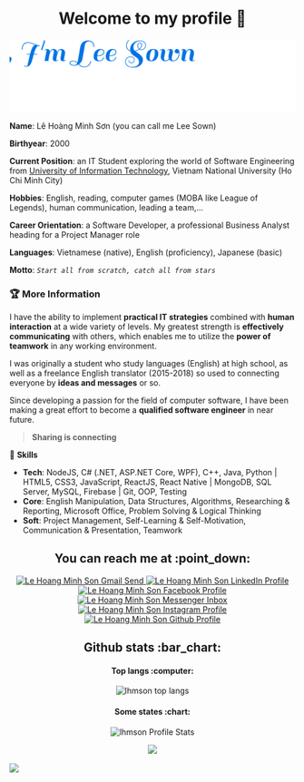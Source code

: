 <h1 align="center">Welcome to my profile 👋</h1>

<p align="center">
  <img src="./hello.svg" alt="Hello I am Lee Sown" />
</p>

**Name**: Lê Hoàng Minh Sơn (you can call me Lee Sown)  

**Birthyear**: 2000  

**Current Position**: an IT Student exploring the world of Software Engineering from [University of Information Technology](https://en.uit.edu.vn/), Vietnam National University (Ho Chi Minh City)  

**Hobbies**: English, reading, computer games (MOBA like League of Legends), human communication, leading a team,...  

**Career Orientation**: a Software Developer, a professional Business Analyst heading for a Project Manager role  

**Languages**: Vietnamese (native), English (proficiency), Japanese (basic)  

**Motto**:  *`Start all from scratch, catch all from stars`*   

### :trophy: More Information

I have the ability to implement **practical IT strategies** combined with **human interaction** at a wide variety of levels. My greatest strength is **effectively communicating** with others, which enables me to utilize the **power of teamwork** in any working environment.  

I was originally a student who study languages (English) at high school, as well as a freelance English translator (2015-2018) so used to connecting everyone by **ideas and messages** or so.

Since developing a passion for the field of computer software, I have been making a great effort to become a **qualified software engineer** in near future.

> **Sharing is connecting**

:sunrise_over_mountains: **Skills**

* **Tech**: NodeJS, C# (.NET, ASP.NET Core, WPF), C++, Java, Python  | HTML5, CSS3, JavaScript, ReactJS, React Native | MongoDB, SQL Server, MySQL, Firebase | Git, OOP, Testing
* **Core**: English Manipulation, Data Structures, Algorithms, Researching & Reporting, Microsoft Office, Problem Solving & Logical Thinking
* **Soft**: Project Management, Self-Learning & Self-Motivation, Communication & Presentation, Teamwork

<h2 align="center">You can reach me at :point_down:</h2>

<p align="center">
  <a href="mailto:lehoangminhson123@gmail.com">
    <img src="https://www.vectorlogo.zone/logos/gmail/gmail-icon.svg" alt="Le Hoang Minh Son Gmail Send" height="30" width="30">
  </a>
  
  <a href="https://www.linkedin.com/in/leesown/">
    <img src="https://www.vectorlogo.zone/logos/linkedin/linkedin-icon.svg" alt="Le Hoang Minh Son LinkedIn Profile" height="30" width="30">
  </a>
  
  <a href="https://www.facebook.com/le.son.5439">
    <img src="https://www.vectorlogo.zone/logos/facebook/facebook-official.svg" alt="Le Hoang Minh Son Facebook Profile" height="30" width="30">
  </a>
  
  <a href="https://m.me/le.son.5439">
    <img src="https://www.vectorlogo.zone/logos/messenger/messenger-icon.svg" alt="Le Hoang Minh Son Messenger Inbox" height="30" width="30">
  </a>
  
  <a href="https://www.instagram.com/leesown1520/">
    <img src="https://www.vectorlogo.zone/logos/instagram/instagram-icon.svg" alt="Le Hoang Minh Son Instagram Profile" height="30" width="30">
  </a>
  
  <a href="https://lhmson.github.io/">
    <img src="https://www.vectorlogo.zone/logos/github/github-tile.svg" alt="Le Hoang Minh Son Github Profile" height="30" width="30">
  </a>
</p>

<!-- <h2 align="center"><a href="https://lhmson.github.io/leesown_portfolio/">Tiny porfolio website</a></p> -->

<h2 align="center">Github stats :bar_chart:</h2>

<h4 align="center">Top langs :computer:</h4>
<p align="center"><img src="https://github-readme-stats.vercel.app/api/top-langs/?username=lhmson&langs_count=10&layout=compact&hide=objective-c,shell,starlark" alt="lhmson top langs" /></p>

<h4 align="center">Some states :chart:</h4>
<p align="center"><img src="https://github-readme-stats.vercel.app/api?username=lhmson&show_icons=true&theme=react&hide=stars,issues&custom_title=Lee+Sown+ Public+State+Recently" alt="lhmson Profile Stats" /></p>

<div align=center>
  <img src="http://github-readme-streak-stats.herokuapp.com?user=lhmson&hide_border=true" />
</div>

<!-- <p align="center"><img src="https://i.pinimg.com/originals/ab/c8/05/abc805563d75437aa698b7c0df476302.gif" alt="Thank you for coming in"></p> -->

![](https://komarev.com/ghpvc/?username=lhmson&color=blueviolet)

<!--
**lhmson/lhmson** is a ✨ _special_ ✨ repository because its `README.md` (this file) appears on your GitHub profile.

Here are some ideas to get you started:

- 🔭 I’m currently working on ...
- 🌱 I’m currently learning ...
- 👯 I’m looking to collaborate on ...
- 🤔 I’m looking for help with ...
- 💬 Ask me about ...
- 📫 How to reach me: ...
- 😄 Pronouns: ...
- ⚡ Fun fact: ...
-->
